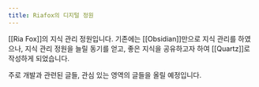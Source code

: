 ```yaml
---
title: Riafox의 디지털 정원
---
```

[[Ria Fox]]의 지식 관리 정원입니다. 기존에는 [[Obsidian]]만으로 지식 관리를 하였으나, 지식 관리 정원을 늘릴 동기를 얻고, 좋은 지식을 공유하고자 하여 [[Quartz]]로 작성하게 되었습니다.

주로 개발과 관련된 글들, 관심 있는 영역의 글들을 올릴 예정입니다.

